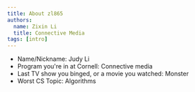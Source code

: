 ```yaml
---
title: About zl865
authors:
  name: Zixin Li
  title: Connective Media
tags: [intro]
---
```


- Name/Nickname: Judy Li
- Program you're in at Cornell: Connective media
- Last TV show you binged, or a movie you watched: Monster
- Worst CS Topic: Algorithms 